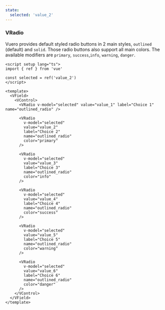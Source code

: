 ```yaml
---
state:
  selected: 'value_2'
---
```


### VRadio

Vuero provides default styled radio buttons in 2 main styles, `outlined`
(default) and `solid`. Those radio buttons also support all main colors.
The available modifiers are `primary`, `success`,`info`, `warning`, `danger`.

<!--code-->

```vue
<script setup lang="ts">
import { ref } from 'vue'

const selected = ref('value_2')
</script>

<template>
  <VField>
    <VControl>
      <VRadio v-model="selected" value="value_1" label="Choice 1" name="outlined_radio" />

      <VRadio
        v-model="selected"
        value="value_2"
        label="Choice 2"
        name="outlined_radio"
        color="primary"
      />

      <VRadio
        v-model="selected"
        value="value_3"
        label="Choice 3"
        name="outlined_radio"
        color="info"
      />

      <VRadio
        v-model="selected"
        value="value_4"
        label="Choice 4"
        name="outlined_radio"
        color="success"
      />

      <VRadio
        v-model="selected"
        value="value_5"
        label="Choice 5"
        name="outlined_radio"
        color="warning"
      />

      <VRadio
        v-model="selected"
        value="value_6"
        label="Choice 6"
        name="outlined_radio"
        color="danger"
      />
    </VControl>
  </VField>
</template>
```

<!--/code-->

<!--example-->

<VField>
  <VControl>
    <VRadio
      v-model="frontmatter.state.selected"
      value="value_1"
      label="Choice 1"
      name="outlined_radio"
    />
    <VRadio
      v-model="frontmatter.state.selected"
      value="value_2"
      label="Choice 2"
      name="outlined_radio"
      color="primary"
    />
    <VRadio
      v-model="frontmatter.state.selected"
      value="value_3"
      label="Choice 3"
      name="outlined_radio"
      color="info"
    />
    <VRadio
      v-model="frontmatter.state.selected"
      value="value_4"
      label="Choice 4"
      name="outlined_radio"
      color="success"
    />
    <VRadio
      v-model="frontmatter.state.selected"
      value="value_5"
      label="Choice 5"
      name="outlined_radio"
      color="warning"
    />
    <VRadio
      v-model="frontmatter.state.selected"
      value="value_6"
      label="Choice 6"
      name="outlined_radio"
      color="danger"
    />
  </VControl>
</VField>

<!--/example-->
